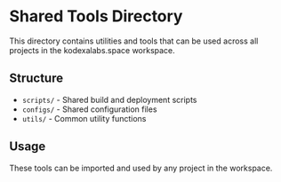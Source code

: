 ﻿# Shared Tools Directory

This directory contains utilities and tools that can be used across all projects in the kodexalabs.space workspace.

## Structure

- `scripts/` - Shared build and deployment scripts
- `configs/` - Shared configuration files
- `utils/` - Common utility functions

## Usage

These tools can be imported and used by any project in the workspace.
